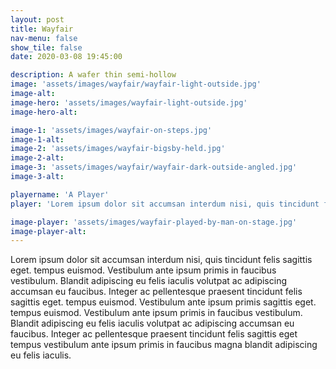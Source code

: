 ```yaml
---
layout: post
title: Wayfair
nav-menu: false
show_tile: false
date: 2020-03-08 19:45:00

description: A wafer thin semi-hollow 
image: 'assets/images/wayfair/wayfair-light-outside.jpg'
image-alt: 
image-hero: 'assets/images/wayfair-light-outside.jpg'
image-hero-alt:

image-1: 'assets/images/wayfair-on-steps.jpg'
image-1-alt:
image-2: 'assets/images/wayfair-bigsby-held.jpg'
image-2-alt:
image-3: 'assets/images/wayfair/wayfair-dark-outside-angled.jpg'
image-3-alt:

playername: 'A Player'
player: 'Lorem ipsum dolor sit accumsan interdum nisi, quis tincidunt felis sagittis eget. tempus euismod. Vestibulum ante ipsum primis in faucibus vestibulum. Blandit adipiscing eu felis iaculis volutpat ac adipiscing accumsan eu faucibus. Integer ac pellentesque praesent tincidunt felis sagittis eget. tempus euismod.'

image-player: 'assets/images/wayfair-played-by-man-on-stage.jpg'
image-player-alt:
---
```


Lorem ipsum dolor sit accumsan interdum nisi, quis tincidunt felis sagittis eget. tempus euismod. Vestibulum ante ipsum primis in faucibus vestibulum. Blandit adipiscing eu felis iaculis volutpat ac adipiscing accumsan eu faucibus. Integer ac pellentesque praesent tincidunt felis sagittis eget. tempus euismod. Vestibulum ante ipsum primis sagittis eget. tempus euismod. Vestibulum ante ipsum primis in faucibus vestibulum. Blandit adipiscing eu felis iaculis volutpat ac adipiscing accumsan eu faucibus. Integer ac pellentesque praesent tincidunt felis sagittis eget tempus vestibulum ante ipsum primis in faucibus magna blandit adipiscing eu felis iaculis.